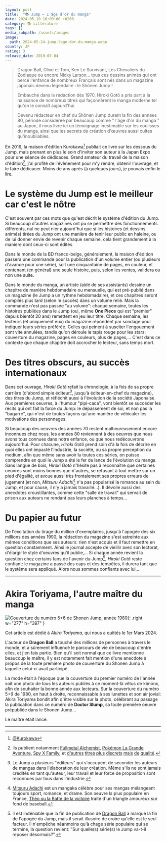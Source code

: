 ```yaml
---
layout: post
title:  "📚 Jump – L'âge d'or du manga"
date: 2024-05-10 16:00:00 +0200
category: 📚 Littérature
tags: []
media_subpath: /assets/images
image:
  path: 2024-05-24-jump-lage-dor-du-manga.webp
country: JP
rating: 3
release_date: 2019-07-04
---
```


> Dragon Ball, Olive et Tom, Ken Le Survivant, Les Chevaliers du Zodiaque ou encore Nicky Larson... tous ces dessins animés qui ont bercé l'enfance de nombreux Français sont nés dans un magazine japonais devenu légendaire : le Shônen Jump !
> 
> Embauché dans la rédaction dès 1970, Hiroki Gotô a pris part à la naissance de nombreux titres qui façonnèrent le manga moderne tel qu'on le connaît aujourd'hui.
> 
> Devenu rédacteur en chef du Shônen Jump durant la fin des années 80, période considérée par beaucoup comme " l'âge d'or du manga " au Japon, il nous livre ici un témoignage inestimable sur les coulisses du manga, ainsi que les secrets de création d'œuvres aussi cultes qu'inoubliables.

En 2019, la maison d'édition Kurokawa[^1] publiait ce livre sur les dessous du Jump, mais prenant en plus le soin d'inviter son auteur à la Japan Expo pour une séance de dédicaces. Grand amateur du travail de la maison d'édition[^2], j'ai profité de l'évènement pour m'y rendre, obtenir l'ouvrage, et le faire dédicacer. Moins de ans après (à quelques jours), je pouvais enfin le lire.

# Le système du Jump est le meilleur car c'est le nôtre

C'est souvent par ces mots que qu'est décrit le système d'édition du Jump. Si beaucoup d'autres magazines ont pu se permettre des fonctionnements différents, nul ne peut nier aujourd'hui que si les histoires (et dessins animés) tirées du Jump ont une manière de tenir leur public en haleine, ou de lui donner envie de revenir chaque semaine, cela tient grandement à la manière dont ceux-ci sont édités.

Dans le monde de la BD franco-belge, généralement, la maison d'édition passera une commande pour la publication d'un volume entier (ou plusieurs d'avance pour une série), soit une cinquantaine de pages, en couleur, et contenant (en général) une seule histoire, puis, selon les ventes, validera ou non une suite.

Dans le monde du manga, un artiste (aidé de ses assistants) dessine un chapitre de manière hebdomadaire ou mensuelle, qui est pré-publié dans un magazine (le Jump a un rythme hebdomadaire), et ces chapitres seront compilés plus tard (selon le succès) dans un volume relié. Mais la commande n'est pas passée "au volume": chaque semaine, toutes les histoires publiées dans le Jump (oui, même **One Piece** qui est "premier" depuis bientôt 20 ans) remettent en jeu leur titre. Chaque semaine, les lecteurs (et uniquement eux) du magazine répondent par sondage pour indiquer leurs séries préférée. Celles qui peinent à susciter l'engouement sont vite annulées, tandis qu'on déroule le tapis rouge pour les stars: couverture du magazine, pages en couleurs, plus de pages,... C'est dans ce contexte que chaque chapitre doit accrocher le lecteur, sans temps mort.

# Des titres obscurs, au succès internationaux

Dans cet ouvrage, *Hiroki Gotô* refait la chronologie, à la fois de sa propre carrière (d'abord simple éditeur[^3], jusqu'à éditeur-en-chef du magazine), des titres du Jump, et réfléchit aussi à l'évolution de la société Japonaise. Aux premières oeuvres, à l'humour "pipi-caca", vont bientôt se succéder les récits qui ont fait la force du Jump: le dépassement de soi, et non pas la "bagarre", qui n'est de toutes façons qu'une manière de véhiculer les motivations des personnages.

Si beaucoup des oeuvres des années 70 restent malheureusement encore inconnues chez nous, les années 80 reviennent à des oeuvres que nous avons tous connues dans notre enfance, ou que nous redécouvrons aujourd'hui. Pour chacune, *Hiroki Gotô* prend soin d'à la fois de décrire en quoi elles ont impacté l'industrie, la société, ou sa propre perception du medium, afin que même sans avoir lu toutes ces séries, on puisse comprendre en quoi le Jump a été le fer de lance de l'évolution du manga. Sans langue de bois, *Hiroki Gotô* n'hésite pas à reconnaître que certaines oeuvres sont moins bonnes que d'autres, se refusant à tout mettre sur un pied d'égalité, et avoue aussi très frontalement ses propres erreurs de jugement (et non, *Mitsuru Adachi*[^4] n'a pas popularisé la romance au sein du Jump, et pour cause, il n'y a jamais travaillé...). Il dévoile aussi des anecdotes croustillantes, comme cette "salle de travail" qui servait de prison aux auteurs ne rendant pas leurs planches à temps...

# Du papier au futur

De l'excitation du tirage du million d'exemplaires, jusqu'à l'apogée des six millions des années 1990, la rédaction du magazine s'est astreinte aux mêmes conditions que ses auteurs: rien n'est acquis et il faut remettre en question constamment. Ainsi le journal accepte de vieillir avec son lectorat, d'élargir le style d'oeuvres qu'il publie,... Si chaque année revient la question chez certains fans de l'avenir du Jump[^5], *Hiroki Gotô* reste confiant: le magazine a passé des caps et des tempêtes, il durera tant que le système sera appliqué. Alors nous sommes confiants avec lui...

* * *

# Akira Toriyama, l'autre maître du manga
![Couverture du numéro 5+6 de Shonen Jump, année 1980](2024-05-24-1980-5-6.jpg){: .right w="277" h="397" }


Cet article est dédié à *Akira Toriyama*, qui nous a quittés le 1er Mars 2024.

L'auteur de **Dragon Ball** a touché des millions de personnes à travers le monde, et a sûrement influencé le parcours de vie de beaucoup d'entre elles, et j'en fais partie. Bien qu'il soit normal que ce livre mentionne beaucoup le maître, il y est notamment fait mention d'une anecdote à propos de la toute première photo de couverture du Shonen Jump à laquelle celui-ci avait participé.

La mode était à l'époque que la couverture du premier numéro de l'année soit une photo de tous les auteurs publiés à ce moment-là vêtus de kimono, afin de souhaiter la bonne année aux lecteurs. Sur la couverture du numéro 5+6 de 1980, en haut à droite, reconnaissable à ses lunettes et son air jovial: Akira Toriyama bondit afin d'être visible sur la photo, célébrant au passage la publication dans ce numéro de **Doctor Slump**, sa toute première oeuvre prépubliée dans le Shonen Jump...

Le maître était lancé.

* * *
[^1]: [<i class="fab fa-x-twitter"></i> @Kurokawa](https://x.com/Kurokawa)
[^2]: Ils publient notamment [Fullmetal Alchemist](https://www.lisez.com/kurokawa/serie-fullmetal-alchemist/53181), [Pokémon La Grande Aventure](https://www.lisez.com/kurokawa/serie-pokemon-la-grande-aventure/53741), [Spy X Family](https://www.lisez.com/kurokawa/collection-spy-family/99080), et [d'autres](https://www.manga-sanctuary.com/bdd/manga/5038-genshiken/) [titres](https://www.manga-sanctuary.com/bdd/manga/1757-keishicho-24/) [plus](https://www.manga-sanctuary.com/bdd/manga/3920-l-homme-du-train/) [discrets](https://www.manga-sanctuary.com/bdd/manga/2740-regatta/) [mais](https://www.manga-sanctuary.com/bdd/manga/1924-midori-days/) [de](https://www.manga-sanctuary.com/bdd/manga/11745-nozokiana/) [qualité](https://www.manga-sanctuary.com/bdd/manga/45108-real-account/).
[^3]: Le Jump a plusieurs "éditeurs" qui s'occupent de seconder les auteurs de mangas dans l'élaboration de leur création. Même s'ils ne sont jamais crédités en tant qu'auteur, leur travail et leur force de proposition sont reconnues par tous dans l'industrie.
[^4]: [<i class="fab fa-wikipedia-w"></i> Mitsuru Adachi](https://fr.wikipedia.org/wiki/Mitsuru_Adachi) est un mangaka célèbre pour ses mangas mélangeant toujours sport, romance, et drame. Son oeuvre la plus populaire en France, [<i class="fab fa-wikipedia-w"></i> Théo ou la Batte de la victoire](https://fr.wikipedia.org/wiki/Touch_(manga)) traite d'un triangle amoureux sur fond de baseball.
[^5]: Il est indéniable que la fin de publication de [<i class="fab fa-wikipedia-w"></i> Dragon Ball](https://fr.wikipedia.org/wiki/Dragon_Ball) a marqué la fin de l'apogée du Jump, mais il serait illusoire de croire qu'elle est le seul facteur. Il n'empêche néanmoins qu'à chage série populaire qui se termine, la question revient: "Sur quelle(s) série(s) le Jump va-t-il reposer désormais?".

